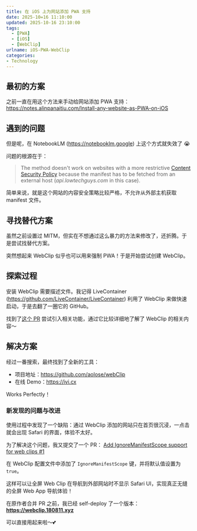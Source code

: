 ```yaml
---
title: 在 iOS 上为网站添加 PWA 支持
date: 2025-10=16 11:10:00
updated: 2025-10-16 23:10:00
tags:
  - [PWA]
  - [iOS]
  - [WebClip]
urlname: iOS-PWA-WebClip
categories:
- Technology
---
```


## 最初的方案

之前一直在用这个方法来手动给网站添加 PWA 支持：
https://notes.alinpanaitiu.com/Install-any-website-as-PWA-on-iOS

## 遇到的问题

但是呢，在 NotebookLM (https://notebooklm.google) 上这个方式就失效了 😭

问题的根源在于：

> The method doesn't work on websites with a more restrictive [Content Security Policy](https://content-security-policy.com/) because the manifest has to be fetched from an external host (*api.lowtechguys.com* in this case).

简单来说，就是这个网站的内容安全策略比较严格，不允许从外部主机获取 manifest 文件。

## 寻找替代方案

虽然之前设置过 MITM，但实在不想通过这么暴力的方法来修改了，还折腾。于是尝试找替代方案。

突然想起来 WebClip 似乎也可以用来强制 PWA！于是开始尝试创建 WebClip。

## 探索过程

安装 WebClip 需要描述文件。我记得 LiveContainer (https://github.com/LiveContainer/LiveContainer) 利用了 WebClip 来做快速启动，于是去翻了一圈它的 GitHub。

找到了[这个 PR](https://github.com/LiveContainer/LiveContainer/pull/62) 尝试引入相关功能，通过它比较详细地了解了 WebClip 的相关内容～

## 解决方案

经过一番搜索，最终找到了全新的工具：
- 项目地址：https://github.com/aolose/webClip
- 在线 Demo：https://ivi.cx

Works Perfectly！

### 新发现的问题与改进

使用过程中发现了一个缺陷：通过 WebClip 添加的网站只在首页很沉浸，一点击就会出现 Safari 的界面，体验不太好。

为了解决这个问题，我又提交了一个 PR： [Add IgnoreManifestScope support for web clips #1](https://github.com/aolose/webClip/pull/1)

在 WebClip 配置文件中添加了 `IgnoreManifestScope` 键，并将默认值设置为 `true`。

这样可以让全屏 Web Clip 在导航到外部网站时不显示 Safari UI，实现真正无缝的全屏 Web App 导航体验！

在原作者合并 PR 之前，我已经 self-deploy 了一个版本： **https://webclip.180811.xyz**

可以直接用起来啦～💕